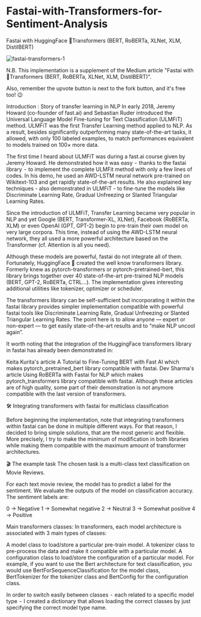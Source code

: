 # Fastai-with-Transformers-for-Sentiment-Analysis

Fastai with HuggingFace 🤗Transformers (BERT, RoBERTa, XLNet, XLM, DistilBERT)

![fastai-transformers-1](https://github.com/user-attachments/assets/d6d93e19-f4b9-4dc4-8767-8f07cb2b009c)

N.B. This implementation is a supplement of the Medium article "Fastai with 🤗Transformers (BERT, RoBERTa, XLNet, XLM, DistilBERT)".

Also, remember the upvote button is next to the fork button, and it's free too! 😉

Introduction : Story of transfer learning in NLP
In early 2018, Jeremy Howard (co-founder of fast.ai) and Sebastian Ruder introduced the Universal Language Model Fine-tuning for Text Classification (ULMFiT) method. ULMFiT was the first Transfer Learning method applied to NLP. As a result, besides significantly outperforming many state-of-the-art tasks, it allowed, with only 100 labeled examples, to match performances equivalent to models trained on 100× more data.

The first time I heard about ULMFiT was during a fast.ai course given by Jeremy Howard. He demonstrated how it was easy  -  thanks to the fastai library  -  to implement the complete ULMFit method with only a few lines of codes. In his demo, he used an AWD-LSTM neural network pre-trained on Wikitext-103 and get rapidly state-of-the-art results. He also explained key techniques - also demonstrated in ULMFiT - to fine-tune the models like Discriminate Learning Rate, Gradual Unfreezing or Slanted Triangular Learning Rates.

Since the introduction of ULMFiT, Transfer Learning became very popular in NLP and yet Google (BERT, Transformer-XL, XLNet), Facebook (RoBERTa, XLM) or even OpenAI (GPT, GPT-2) begin to pre-train their own model on very large corpora. This time, instead of using the AWD-LSTM neural network, they all used a more powerful architecture based on the Transformer (cf. Attention is all you need).

Although these models are powerful, fastai do not integrate all of them. Fortunately, HuggingFace 🤗 created the well know transformers library. Formerly knew as pytorch-transformers or pytorch-pretrained-bert, this library brings together over 40 state-of-the-art pre-trained NLP models (BERT, GPT-2, RoBERTa, CTRL…). The implementation gives interesting additional utilities like tokenizer, optimizer or scheduler.

The transformers library can be self-sufficient but incorporating it within the fastai library provides simpler implementation compatible with powerful fastai tools like Discriminate Learning Rate, Gradual Unfreezing or Slanted Triangular Learning Rates. The point here is to allow anyone — expert or non-expert — to get easily state-of-the-art results and to “make NLP uncool again”.

It worth noting that the integration of the HuggingFace transformers library in fastai has already been demonstrated in:

Keita Kurita's article A Tutorial to Fine-Tuning BERT with Fast AI which makes pytorch_pretrained_bert library compatible with fastai.
Dev Sharma's article Using RoBERTa with Fastai for NLP which makes pytorch_transformers library compatible with fastai.
Although these articles are of high quality, some part of their demonstration is not anymore compatible with the last version of transformers.


🛠 Integrating transformers with fastai for multiclass classification

Before beginning the implementation, note that integrating transformers within fastai can be done in multiple different ways. For that reason, I decided to bring simple solutions, that are the most generic and flexible. More precisely, I try to make the minimum of modification in both libraries while making them compatible with the maximum amount of transformer architectures.

🎬 The example task
The chosen task is a multi-class text classification on Movie Reviews.

For each text movie review, the model has to predict a label for the sentiment. We evaluate the outputs of the model on classification accuracy. The sentiment labels are:

0 → Negative
1 → Somewhat negative
2 → Neutral
3 → Somewhat positive
4 → Positive


Main transformers classes:
In transformers, each model architecture is associated with 3 main types of classes:

A model class to load/store a particular pre-train model.
A tokenizer class to pre-process the data and make it compatible with a particular model.
A configuration class to load/store the configuration of a particular model.
For example, if you want to use the Bert architecture for text classification, you would use BertForSequenceClassification for the model class, BertTokenizer for the tokenizer class and BertConfig for the configuration class. 

In order to switch easily between classes  -  each related to a specific model type  -  I created a dictionary that allows loading the correct classes by just specifying the correct model type name.

